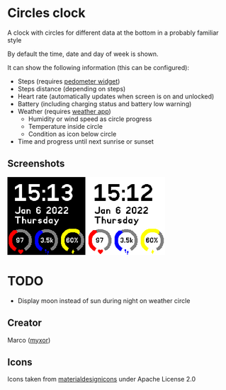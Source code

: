 # Circles clock

A clock with circles for different data at the bottom in a probably familiar style

By default the time, date and day of week is shown.

It can show the following information (this can be configured):
  * Steps (requires [pedometer widget](https://banglejs.com/apps/#pedometer))
  * Steps distance (depending on steps)
  * Heart rate (automatically updates when screen is on and unlocked)
  * Battery (including charging status and battery low warning)
  * Weather (requires [weather app](https://banglejs.com/apps/#weather))
       * Humidity or wind speed as circle progress
       * Temperature inside circle
       * Condition as icon below circle
  * Time and progress until next sunrise or sunset

## Screenshots
![Screenshot dark theme](screenshot-dark.png)
![Screenshot light theme](screenshot-light.png)

# TODO
* Display moon instead of sun during night on weather circle

## Creator
Marco ([myxor](https://github.com/myxor))

## Icons
Icons taken from [materialdesignicons](https://materialdesignicons.com) under Apache License 2.0
